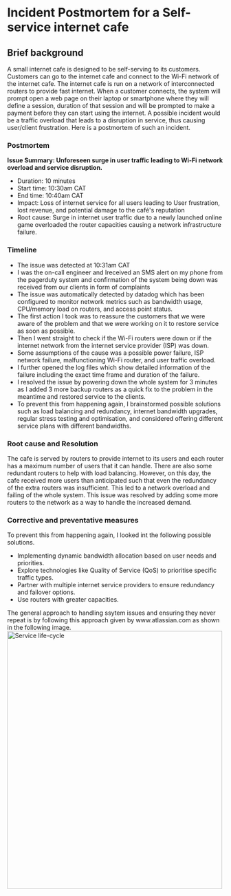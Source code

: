 <h1>Incident Postmortem for a Self-service internet cafe</h1>

<h2>Brief background</h2>
<p>A small internet cafe is designed to be self-serving to its customers. Customers can go to the internet cafe and connect to the Wi-Fi network of the internet cafe. The internet cafe is run on a network of interconnected routers to provide fast internet. When a customer connects, the system will prompt open a web page on their laptop or smartphone where they will define a session, duration of that session and will be prompted to make a payment before they can start using the internet. A possible incident would be a traffic overload that leads to a disruption in service, thus causing user/client frustration. Here is a postmortem of such an incident.</p>

<h3><b>Postmortem</b></h3>

<p>
<b>Issue Summary: Unforeseen surge in user traffic leading to Wi-Fi network overload and service disruption.</b>
<ul>
<li>Duration: 10 minutes</li>
<li>Start time: 10:30am CAT</li>
<li>End time: 10:40am CAT</li>
<li>Impact: Loss of internet service for all users leading to User frustration, lost revenue, and potential damage to the café's reputation</li>
<li>Root cause: Surge in internet user traffic due to a newly launched online game overloaded the router capacities causing a network infrastructure failure.</li>
</ul>
</p>

<h3><b>Timeline</b></h3>
<p>
<ul>
<li>The issue was detected at 10:31am CAT</li>
<li>I was the on-call engineer and Ireceived an SMS alert on my phone from the pagerduty system and confirmation of the system being down was received from our clients in form of complaints</li>
<li>The  issue was automatically detected by datadog which has been configured to monitor network metrics such as bandwidth usage, CPU/memory load on routers, and access point status.</li>
<li>The first action I took was to reassure the customers that we were aware of the problem and that we were working on it to restore service as soon as possible.</li>
<li>Then I went straight to check if the Wi-Fi routers were down or if the internet network from the internet service provider (ISP) was down.</li>
<li>Some assumptions of the cause was a possible power failure, ISP network failure, malfunctioning Wi-Fi router, and user traffic overload.</li>
<li>I further opened the log files which show detailed information of the failure including the exact time frame and duration of the failure.</li>
<li>I resolved the issue by powering down the whole system for 3 minutes as I added 3 more backup routers as a quick fix to the problem in the meantime and restored service to the clients.</li>
<li>To prevent this from happening again, I brainstormed possible solutions such as load balancing and redundancy,  internet bandwidth upgrades, regular stress testing and optimisation, and considered offering different service plans with different bandwidths.</li>
</ul>
</p>

<h3>Root cause and Resolution</h3>
<p>
The cafe is served by routers to provide internet to its users and each router has a maximum number of users that it can handle. There are also some redundant routers to help with load balancing. However, on this day, the cafe received more users than anticipated such that even the redundancy of the extra routers was insufficient. This led to a network overload and failing of the whole system.
This issue was resolved by adding some more routers to the network as a way to handle the increased demand.
</p>

<h3>Corrective and preventative measures</h3>
<p>
To prevent this from happening again, I looked int the following possible solutions.
<ul>
<li>Implementing dynamic bandwidth allocation based on user needs and priorities.</li>
<li>Explore technologies like Quality of Service (QoS) to prioritise specific traffic types.</li>
<li>Partner with multiple internet service providers to ensure redundancy and failover options.</li>
<li>Use routers with greater capacities.</li>
</ul>
The general approach to handling ssytem issues and ensuring they never repeat is by following this approach given by www.atlassian.com as shown in the following image.
<img src="https://wac-cdn.atlassian.com/dam/jcr:77b7d90d-6b76-47f2-bc2a-f547f8a3eacb/IMMKT-153-illustration-for-postmortem-page.png?cdnVersion=1450" alt="Service life-cycle" width="500" height="600">
</p>
